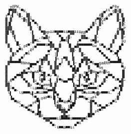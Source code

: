 
     
     
     
                   ╥@PW,                                        ▄P4╦
                  ▐▀▓▓,`▀N,                                 ,▄╝╙ g▓U▓
                 ╔▀╔▌ ╙▓, ▐▓,                              Æ▓ ,Æ▀  ▓ ▓
                 ▓ ▓    "▓╗▓╙▄                           ╔▀▓ÇÆ▀    ▓⌐▐▌
                 ▓▐▌      `▓▌ ▀╗                       ,▓└ ▓╙       ▓▐C
                 ▓▓▓        ▓  '▓                     ▄▀  ▓-       ╓▓▄P
                 ▓▌╙▓       -▌   ▀▓MP╨╜▀▓▀▀╙╚▀▓▓╜╜╩RB▀    ▌       ,▓ ▓▌
                 ▓  ╙▌       ▓  ,╔▄▓µ    ▀▄ ╓▓-    ▓▓▄,  ▓-       ▓  ▓⌐
                 ▓   ╙▄     ,▓▀╚-   ╚▄   ╒▀▀╙▌   ╓▀    ╙▀▓w      ▓   ╟U
                 `▓   ▀Ç ╓Æ▀`,▄▀▀▀▀╙▀▓▓  ▓   ▐▌ ▄▓▀▀▀▀▀▀&w ╙▀▄  ▓   ▄▀
                   ▓  ▄▀╙  ,Æ╜      ▄╝ ▀▓     ▓▓- ▓       ▀▄  ╙▀▄, ▄▀
                   ,▓╚   ╓▀╙       ▄═  ]▌      ▌   ▓⌐       ▀▄   -▀▌
                   ▓   ▄▀`      ╓▄▓▓   ▐∩ ╥▀▓  ▓   ▄▓▓▄       ▀▄   ▐▄
                  ▓▀▀▀▀▀RNmæ▄▄▄▀`▓" ▓  ▓ ▄╜  ▓ ▐⌐ ▄▀ ▓⌐▀&▄▄gæÆRM▀▀▀▀▀µ
                 ▓        ,▄▀-  ▓⌐   ▓ ▓▓'    ▀▄▌▄▀   ▓   ▀&╗        ▀µ
                 ▓     ,▄▓▄∞æ▄mA▀&▄   ▓▌       ▀▓▀  ╓▄P▓N╦▄æ⌂▓&╖     ▐▌
                 ▓   ▄▀▀▓    █  J▀▓-▀r ▀µ      ▓- ▓╙▄▀▌  ▐h   ▄▀▀▄   ▐▌
                 ▓,Æ▀    ▀▄  ▐µ ╙▓▀ ¬▌ ,▌▀N▄▄▀▀▌ ¬▌ ╙▓▀  ▓  ,▓-   ╙▀▄▓⌐
                 ▓▓,      `▓µ "▀¥▄æmm▓ ▓       ▐µ▄▌m▄▄Æ▀╙ ,▄▀       ▄▓
                  ▓"▀▄,     '└╚▀▀▀R4▄▄▓▌       ,▓▄▄▄4╩▀▀▀▀└     ,▄▀╙▐▌
                  └▌   └╚▀▀▀&▌═▀╨╨▀▀` ▐▀▄     ,▀▓  ╙▀ª╨╨▀M▓P▀▀▀╙-  ╒▌
                   ▐▄        "▀▄,╥æP▀╙▐▌╙▄   ,▌ ▓¬▀▀N▄;╔P╙        ,▓
                     ▀Nç     ╓Æ▀▌      ▌Æ▀▀4M▀R▄▌     ¬▓▀▄     ,▄▀╘
                       -▀&▄P▀  ▐▌      ╙▓▓L, $█▀       ▓  ╙▀▄▄▀"
                           ▀N▄ ▐▄        ▀▓▓▄▀         ▓ ╓Æ▀"
                              ╙▀▓µ       ,▄▓▄╓       ,█▓▀
                                 '▀▓▓▀▀▀╙╚▀▀▀▀╙▀▀▀▀▓▀╙
                                     ▀▄,        ▄▀╙
                                       '╙▀▀╩▀▀╚└
     
     
     
     
    
